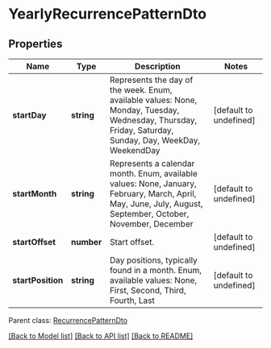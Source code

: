 # YearlyRecurrencePatternDto

## Properties
Name | Type | Description | Notes
------------ | ------------- | ------------- | -------------
**startDay** | **string** | Represents the day of the week. Enum, available values: None, Monday, Tuesday, Wednesday, Thursday, Friday, Saturday, Sunday, Day, WeekDay, WeekendDay | [default to undefined]
**startMonth** | **string** | Represents a calendar month. Enum, available values: None, January, February, March, April, May, June, July, August, September, October, November, December | [default to undefined]
**startOffset** | **number** | Start offset.              | [default to undefined]
**startPosition** | **string** | Day positions, typically found in a month. Enum, available values: None, First, Second, Third, Fourth, Last | [default to undefined]

 Parent class: [RecurrencePatternDto](RecurrencePatternDto.md)

[[Back to Model list]](README.md#documentation-for-models) [[Back to API list]](README.md#documentation-for-api-endpoints) [[Back to README]](README.md)
